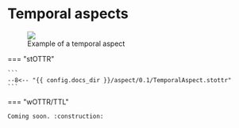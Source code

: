 # Temporal aspects

<figure>
  <img src="/assets/merkel_temporal.png" />
  <figcaption>Example of a temporal aspect</figcaption>
</figure>

=== "stOTTR"

    ```
    --8<-- "{{ config.docs_dir }}/aspect/0.1/TemporalAspect.stottr"
    ```
    
=== "wOTTR/TTL"

    Coming soon. :construction:


